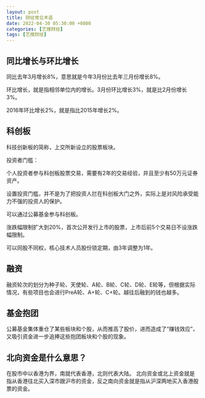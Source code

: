 ```yaml
---
layout: post
title: 财经常见术语
date: 2022-04-30 05:30:00 +0800
categories: [艺搜财经]
tags: [艺搜财经]
---
```

## 同比增长与环比增长

同比去年3月增长8%，意思就是今年3月份比去年三月份增长8%。

环比增长，就是指相邻单位内的增长。3月份环比增长3%，就是比2月份增长3%。

2016年环比增长2%，就是指比2015年增长2%。
## 科创板
科技创新板的简称，上交所新设立的股票板块。

投资者门槛：

个人投资者参与科创板股票交易，需要有2年的交易经验，并且至少有50万元证券资产。

设置投资门槛，并不是为了把投资人拦在科创板大门之外，实际上是对风险承受能力不强的投资人的保护。

可以通过公募基金参与科创板。

涨跌幅限制扩大到20%，首次公开发行上市的股票，上市后前5个交易日不设涨跌幅限制。

可以同股不同权，核心技术人员股份锁定期，由3年调整为1年。
## 融资
融资轮次的划分为种子轮、天使轮、A轮、B轮、C轮、D轮、E轮等，但根据实际情况，有些项目也会进行PreA轮、A+轮、C+轮。越往后融到的钱也越多。

## 基金抱团

公募基金集体重仓了某些板块和个股，从而推高了股价，进而造成了“赚钱效应”，又吸引资金进一步追捧这些抱团板块和个股的现象。
## 北向资金是什么意思？
在股市中以香港为界，南就代表香港，北则代表大陆。 北向资金或北上资金就是指从香港往北买入深市跟沪市的资金，反之南向资金就是指从沪深两地买入香港股票的资金。

